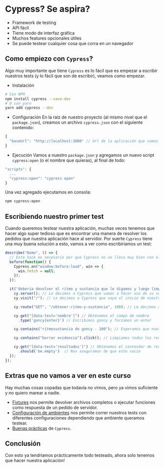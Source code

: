 # Cypress? Se aspira?
* Framework de testing
* API fácil
* Tiene modo de interfaz gráfica
* Muchos features opcionales útiles
* Se puede testear cualquier cosa que corra en un navegador

## Como empiezo con `Cypress`?
Algo muy importante que tiene `Cypress` es lo fácil que es empezar a escribir nuestros tests (y lo fácil que son de escribir), veamos como empezar.

- Instalación
```bash
# Con NPM
npm install cypress --save-dev
# O con yarn
yarn add cypress --dev
```

- Configuración
En la raíz de nuestro proyecto (al mismo nivel que el `package.json`), creamos un archivo `cypress.json` con el siguiente contenido:
```javascript
{
  "baseUrl": "http://localhost:3000" // Url de la aplicación que vamos a testear, si la URL de tu aplicación es diferente, cambialo
}
```

- Ejecución
Vamos a nuestro `package.json` y agregamos un nuevo script `cypress:open` (o el nombre que quieras), al final de todo:
```javascript
"scripts": {
  ...
  "cypress:open": "cypress open"
}
```
Una vez agregado ejecutamos en consola:
```bash
npm cypress:open
```

## Escribiendo nuestro primer test
Cuando queremos testear nuestra aplicación, muchas veces tenemos que hacer algo super tedioso que es encontrar una manera de resolver los pedidos que nuestra aplicación hace al servidor. Por suerte `Cypress` tiene una muy buena solución a esto, vamos a ver como escribiríamos un test:
```javascript
describe("Demo", () => {
  // Este hack es necesario por que Cypress no se lleva muy bien con el fetch nativo del browser, con suerte no lo vamos a necesitar en un futuro, basicamente reemplaza el fetch nativo por null para poder reemplazarlo con el fetch de cypress, esto va a servir para poder decidir que van a devolver nuestros calls http, si en tu aplicación no estas usando el fetch nativo del browser y estás usando request, axios, jQuery u otra alternativa, podes omitir el hook `before`
  before(function() {
    Cypress.on("window:before:load", win => {
      win.fetch = null;
    });
  });

  it("debería devolver el ritmo y sustancia que le digamos y luego limpiar la evidencia", () => {
    cy.server(); // Le decimos a Cypress que vamos a hacer uso de su server
    cy.visit("/"); // Le decimos a Cypress que vaya al inicio de nuestra app

    cy.route("GET", "/obtener-ritmo-y-sustancia", 100); // Le decimos a Cypress que la próxima vez que nuestra aplicación haga un pedido a una url que termine con `obtener-ritmo-y-sustancia`, la respuesta siempre sea 100

    cy.get("[data-test='nombre']") // Obtenemos el campo de nombre
      .type('goncy{enter}') // Escribimos goncy y forzamos un enter

    cy.contains("ritmosustancia de goncy - 100"); // Esperamos que nuestra aplicación tenga "ritmosustancia de goncy - 100" impreso en alguna parte

    cy.contains("borrar evidencia").click(); // Limpiamos todos los resultados

    cy.get("[data-test='resultados']") // Obtenemos el contendor de resultados
      .should('be.empty')  // Nos aseguramos de que este vacío
  });
});
```

## Extras que no vamos a ver en este curso
Hay muchas cosas copadas que todavía no vimos, pero ya vimos suficiente y no quiero marear a nadie.

* [Fixtures](https://docs.cypress.io/api/commands/fixture.html) nos permite devolver archivos completos o ejecutar funciones como respuesta de un pedido de servidor.
* [Configuración de ambientes](https://docs.cypress.io/api/plugins/configuration-api.html#) nos permite correr nuestros tests con diferentes configuraciones dependiendo que ambiente queramos testear.
* [Buenas prácticas](https://docs.cypress.io/guides/references/best-practices.html) de `Cypress`.

## Conclusión
Con esto ya tendríamos prácticamente todo testeado, ahora solo tenemos que hacer nuestra aplicación!
